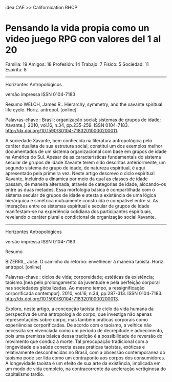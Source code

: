 idea CAE >> Californication RHCP

# Pensando la vida propia como un video juego RPG con valores del 1 al 20

Familia: 19
Amigos: 18
Profesión: 14
Trabajo: 7
Físico: 5
Sociedad: 11
Espíritu: 8

******

Horizontes Antropológicos

versão impressa ISSN 0104-7183

Resumo
WELCH, James R.. Hierarchy, symmetry, and the xavante spiritual life cycle. Horiz. antropol. [online]

Palavras-chave : Brasil; organização social; sistemas de grupos de idade; Xavante.]. 2010, vol.16, n.34, pp.235-259. ISSN 0104-7183.  http://dx.doi.org/10.1590/S0104-71832010000200011.

A sociedade Xavante, bem conhecida na literatura antropológica pelo caráter dualista de sua estrutura social, constitui um dos exemplos melhor documentados de um sistema organizacional com base em grupos de idade na América do Sul. Apesar de as características fundamentais do sistema secular de grupos de idade Xavante terem sido descritas anteriormente, um segundo sistema de grupo de idade, de natureza espiritual, é aqui apresentado pela primeira vez. Neste artigo descrevo o ciclo espiritual Xavante, incluindo a dinamica por meio da qual as classes de idade passam, de maneira alternada, através de categorias de idade, alocando-os entre as duas metades. Essa morfologia básica é compartilhada com o sistema secular de grupos de idade e atesta a existência de uma lógica hierárquica e simétrica mutuamente construída e compatível entre si. As interações entre os sistemas espiritual e secular de grupos de idade manifestam-se na experiência cotidiana dos participantes espirituais, revelando o caráter plural e condicional da organização social Xavante.


******

Horizontes Antropológicos

versão impressa ISSN 0104-7183

Resumo

BIZERRIL, José. O caminho do retorno: envelhecer à maneira taoista. Horiz. antropol. [online]

Palavras-chave : ciclos de vida; corporeidade; estéticas da existência; taoismo.]nea pelo prolongamento da juventude e pela perfeição corporal nas sociedades globalizadas. Ao mesmo tempo, a ressignificação corporificada contempor]. 2010, vol.16, n.34, pp.287-313. ISSN 0104-7183.  http://dx.doi.org/10.1590/S0104-71832010000200013.

Exploro, neste artigo, a concepção taoista de ciclo da vida humana da perspectiva de uma antropologia do corpo, que investiga não apenas representações sobre corpo, mas também práticas corporais como experiências corporificadas. De acordo com o taoismo, a velhice não necessita ser vivenciada como um período de decrepitude e adoecimento, pois uma premissa básica dessa tradição é a possibilidade de reversão do movimento que conduz à morte. Tal preocupação tradicional com a longevidade e a saúde conecta essas práticas taoistas, exóticas e relativamente desconhecidas no Brasil, com a obsessão contemporanea do taoismo pode ser lida como um contraponto aos corpos dos consumidores. A longevidade taoista é um efeito de sua arte da existência, implicada em um modo de vida completo, na contracorrente da aceleração vertiginosa do capitalismo tardio.
